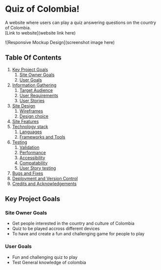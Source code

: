 # Quiz of Colombia!
A website where users can play a quiz answering questions on the country of Colombia.\
[Link to website](website link here)

![Responsive Mockup Design](screenshot image here)

## Table Of Contents

1. [Key Project Goals](#key-project-goals)
    1. [Site Owner Goals](#site-owner-goals)
    2. [User Goals](#user-goals)
2. [Information Gathering](#linkhere)
    1. [Target Audience](#linkhere)
    2. [User Requirements](#linkhere)
    3. [User Stories](#Linkhere)
3. [Site Design](#linkhere)
    1. [Wireframes](#linkhere)
   2. [Design choice](#linkhere)
4. [Site Features](#linkhere)
5. [Technology stack](#linkhere)
    1. [Languages](#linkhere)
    2. [Frameworks and Tools](#linkhere)
6. [Testing](#linkhere)
    1. [Validation](#linkhere)
    2. [Performance](#linkhere)
    3. [Accessibility](#linkhere)
    4. [Compatability](#linkhere)
    5. [User Story testing](#linkhere)
7. [Bugs and Fixes](#linkhere)
9. [Deployment and Version Control](#linkhere)
10. [Credits and Acknowledgements](#linkhere)


## Key Project Goals

### Site Owner Goals
* Get people interested in the country and culture of Colombia
* Quiz to be played accross different devices
* To have and create a fun and challenging game for people to play

### User Goals
* Fun and challenging quiz to play
* Test General knowledge of colombia